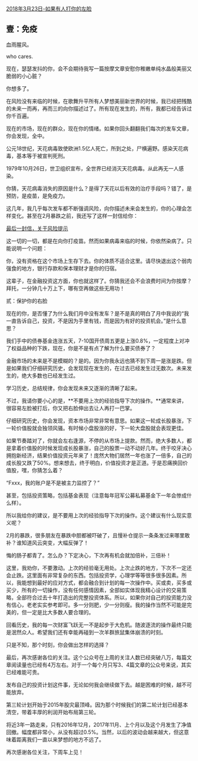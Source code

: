 

[2018年3月23日-如果有人打你的左脸](https://mp.weixin.qq.com/s/t8-0f66L48u6a5fVM0-NEg)



## 壹：免疫



血雨腥风。

 

who cares.

 

现在，瑟瑟发抖的你，会不会期待我写一篇按摩文章安慰你稚嫩单纯水晶般美丽又脆弱的小心脏？

 

你想多了。

 

在风险没有来临的时候，在歌舞升平所有人梦想美丽新世界的时候，我已经把残酷的未来一而再，再而三的向你描述过了。所有现在发生的，所有，我都已经告诉过你千百遍。

 

现在的市场，现在的群众，现在你的情绪。如果你回头翻翻我们每次的发车文章，你会发现，全中。

 

公元18世纪，天花病毒致使欧洲1.5亿人死亡，所到之处，尸横遍野。感染天花病毒，基本等于被宣判死刑。

 

1979年10月26日，世卫组织宣布，全世界已经消灭天花病毒。从此再无一人感染。

 

你猜，天花病毒消失的原因是什么？是得了天花以后有效的治疗手段吗？错了，是预防，是疫苗，是免疫力。

 

这几年，我几乎每次发车都不断强调风险，向你描述未来会发生的，你的心理会怎样变化。甚至在2月暴跌之前，我还写了这样一封信给你：



[最后一封信，关于风险提示](http://mp.weixin.qq.com/s?__biz=MzIwMTIzNDMwNA==&mid=2653408736&idx=1&sn=aaf18f350c655cdb71b4c62465d331ab&chksm=8d226f0fba55e619775330a11e348636312cdb637488c29bbb8f92a0d5cfbf50977fd1ce0120&scene=21#wechat_redirect)

 

这一切的一切，都是在向你打疫苗。然而如果病毒来临的时候，你依然染病了。只能说明一个问题：

 

你，没有资格在这个市场上生存下去。你的体质不适合这里。请尽快退出这个弱肉强食的地方，银行存款和保本理财才是你的归宿。

 

这辈子，在金融投资这方面，你也就这样了。你猜我还会不会浪费时间为你按摩？拜托，一分钟几十万上下，哪有空再做这些无用功！





贰：保护你的右脸



现在的你，是否懂了为什么我们月中没有发车？是不是真的明白了月中我说的“我一直告诉自己，投资，不是因为手里有钱，而是因为有好的投资机会。”是什么意思？

 

我们手中的债券基金连涨五天，7-10国开债周五更是上涨0.8%，一定程度上对冲了权益品种的下跌，现在，你是不是有点了解为什么要买债券了？

 

金融市场的未来是不是模糊的？是的。因为你我永远也猜不到下周一是涨是跌。但是如果我们仔细研究历史，会发现现在发生的，在过去已经发生过无数次。未来发生的，绝大多数也已经发生过。

 

学习历史，总结规律，你会发现未来又逐渐的清晰了起来。

 

不过，我请你要小心的是，**不要用上次的经验指导下次的操作。**通常来讲，很容易左脸被打后，你又把右脸伸出去让人再打一巴掌。

 

仔细研究历史，你会发现，资本市场非常非常有意思。如果这一轮成长股暴涨，下一轮价值股就会独领风骚。有时候小盘股涨的好，下一轮大盘股就会表现更佳。

 

如果节奏踏对了，你就会左右逢源，不停的从市场上提款。然而，绝大多数人，都是拿着价值股的时候发现成长股暴涨，自己的股票一动不动好几年。终于咬牙决心拥抱新经济，结果价值投资元年来了！庞然大物们居然一年也涨了一倍多，自己的成长股又跌了50%。想来想去，终于明白，价值投资才是正道。于是忍痛换回价值股，嘿，你猜怎么着？

 

“Fxxx，我的账户是不是被主力监控了？”

 

甚至，包括投资策略，包括基金表现（注意每年冠军公募私募基金下一年会惨成什么样）。

 

所以我给你的建议，是不要用上次的经验指导下次的操作。这个建议有什么现实意义呢？

 

2月的暴跌，很多朋友在暴跌中胆都被吓破了，且慢补仓提示一条条发过来哪里敢补？谁知道风云突变，大幅反弹了！

 

悔的肠子都青了。怎么办？下定决心，下次再有机会就加倍补，三倍补！

 

这里，我劝你，不要激动。上次的经验毫无用处。上次止跌的地方，下次不一定还会止跌。这里面有非常复杂的东西。包括投资学，心理学等等很多很多因素。所以，我能想到最好的应对方式，都会融合到计划的每一次操作中。买或卖，买多或买少，所有的一切操作，没有任何感情因素，全部如实体现我精心设计的交易策略，全部符合过去十年打造出的完整投资体系。所以，如果你对自己的投资能力没有信心，老老实实参考即可。多一分则肥，少一分则瘦。我的操作当然不可能是完美的，但一定是比大多数人要合理的。

 

 

回看历史，我的每一次财富飞跃无一不是起步于大危机。随波逐流的操作最终只能是泯然众人。希望我们还有幸能再碰到一次羊群旅鼠集体崩溃的时刻。

 

只是不知，那个时刻，你会做出怎样的选择？





最后，再次感谢各位的关注。这个公众号在上周的关注人数已经突破八万，每篇文章阅读量也已经有4万左右。对于一个每个月只写3、4篇文章的公众号来说，其实已经难能可贵。



发布自己的投资计划这件事，无论如何我会继续做下去。越是困难的时候，越不可能放弃。



第三轮计划开始于2015年股灾最顶峰。因为那个时候我们的第二轮计划已经基本清空，带着丰厚的利润开始布局第三轮。



将近3年一路走来，只有2016年12月，2017年11月、上个月以及这个月发生了净值回撤。幅度都非常小，从没有超过0.5%。当然，以后的波动会越来越大，但这意味着距离我们一直以来梦想的地方不远了。



再次感谢各位关注，下周车上见！